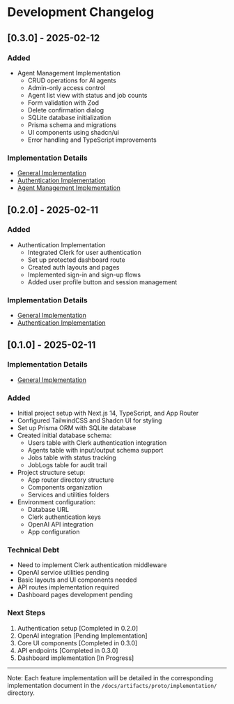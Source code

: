 # Development Changelog

## [0.3.0] - 2025-02-12

### Added

- Agent Management Implementation
  - CRUD operations for AI agents
  - Admin-only access control
  - Agent list view with status and job counts
  - Form validation with Zod
  - Delete confirmation dialog
  - SQLite database initialization
  - Prisma schema and migrations
  - UI components using shadcn/ui
  - Error handling and TypeScript improvements

### Implementation Details

- [General Implementation](../implementation/1-general.md)
- [Authentication Implementation](../implementation/2-auth.md)
- [Agent Management Implementation](../implementation/3-agents.md)

## [0.2.0] - 2025-02-11

### Added

- Authentication Implementation
  - Integrated Clerk for user authentication
  - Set up protected dashboard route
  - Created auth layouts and pages
  - Implemented sign-in and sign-up flows
  - Added user profile button and session management

### Implementation Details

- [General Implementation](../implementation/1-general.md)
- [Authentication Implementation](../implementation/2-auth.md)

## [0.1.0] - 2025-02-11

### Implementation Details

- [General Implementation](../implementation/1-general.md)

### Added

- Initial project setup with Next.js 14, TypeScript, and App Router
- Configured TailwindCSS and Shadcn UI for styling
- Set up Prisma ORM with SQLite database
- Created initial database schema:
  - Users table with Clerk authentication integration
  - Agents table with input/output schema support
  - Jobs table with status tracking
  - JobLogs table for audit trail
- Project structure setup:
  - App router directory structure
  - Components organization
  - Services and utilities folders
- Environment configuration:
  - Database URL
  - Clerk authentication keys
  - OpenAI API integration
  - App configuration

### Technical Debt

- Need to implement Clerk authentication middleware
- OpenAI service utilities pending
- Basic layouts and UI components needed
- API routes implementation required
- Dashboard pages development pending

### Next Steps

1. Authentication setup [Completed in 0.2.0]
2. OpenAI integration [Pending Implementation]
3. Core UI components [Completed in 0.3.0]
4. API endpoints [Completed in 0.3.0]
5. Dashboard implementation [In Progress]

---

Note: Each feature implementation will be detailed in the corresponding implementation document in the `/docs/artifacts/proto/implementation/` directory.
